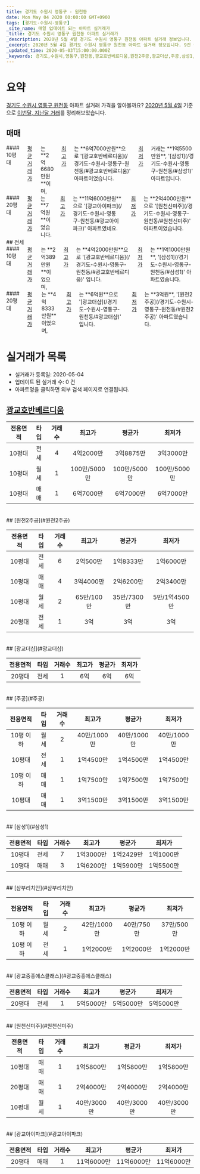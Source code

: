 ```yaml
---
title: 경기도 수원시 영통구 - 원천동
date: Mon May 04 2020 00:00:00 GMT+0900
tags: [경기도-수원시-영통구]
_site_name: 매일 업데이트 되는 아파트 실거래가
_title: 경기도 수원시 영통구 원천동 아파트 실거래가
_description: 2020년 5월 4일 경기도 수원시 영통구 원천동 아파트 실거래 정보입니다. 9건 아파트 정보가 있습니다.
_excerpt: 2020년 5월 4일 경기도 수원시 영통구 원천동 아파트 실거래 정보입니다. 9건 아파트 정보가 있습니다.
_updated_time: 2020-05-03T15:00:00.000Z
_keywords: 경기도,수원시,영통구,원천동,광교호반베르디움,원천2주공,광교더샵,주공,삼성1,삼부리치안,광교중흥에스클래스,원천신미주,광교아이파크
---
```





# 요약
<ins>경기도 수원시 영통구 원천동</ins> 아파트 실거래 가격을 알아볼까요? <ins>2020년 5월 4일</ins> 기준으로 <ins>이번달, 지난달 거래</ins>를 정리해보았습니다.

## 매매
<div class="container">
<div class="six columns" markdown="1">
#### 10평대
<ins>평균 거래가</ins>는 **2억6680만원**이며, <ins>최고가</ins>는 **6억7000만원**으로 '[광교호반베르디움](/경기도-수원시-영통구-원천동/#광교호반베르디움)' 아파트이었습니다. <ins>최저가</ins> 거래는 **1억5500만원**, '[삼성1](/경기도-수원시-영통구-원천동/#삼성1)' 아파트입니다.
</div>
<div class="six columns" markdown="1">
#### 20평대
<ins>평균 거래가</ins>는 **7억원**이었습니다. <ins>최고가</ins>는 **11억6000만원**으로 '[광교아이파크](/경기도-수원시-영통구-원천동/#광교아이파크)' 아파트였네요. <ins>최저가</ins>는 **2억4000만원**으로 '[원천신미주](/경기도-수원시-영통구-원천동/#원천신미주)' 아파트이었습니다.
</div>
</div>
## 전세
<div class="container">
<div class="six columns" markdown="1">
#### 10평대
<ins>평균 거래가</ins>는 **2억389만원**이었으며, <ins>최고가</ins>는 **4억2000만원**으로 '[광교호반베르디움](/경기도-수원시-영통구-원천동/#광교호반베르디움)' 입니다. <ins>최저가</ins>는 **1억1000만원**, '[삼성1](/경기도-수원시-영통구-원천동/#삼성1)' 아파트였습니다.
</div>
<div class="six columns" markdown="1">
#### 20평대
<ins>평균 거래가</ins>는 **4억8333만원**이었으며, <ins>최고가</ins>는 **6억원**으로 '[광교더샵](/경기도-수원시-영통구-원천동/#광교더샵)' 입니다. <ins>최저가</ins>는 **3억원**, '[원천2주공](/경기도-수원시-영통구-원천동/#원천2주공)' 아파트였습니다.
</div>
</div>



# 실거래가 목록
- 실거래가 등록일: 2020-05-04
- 업데이트 된 실거래 수: 0 건
- 아파트명을 클릭하면 외부 검색 페이지로 연결됩니다.

## [광교호반베르디움](#광교호반베르디움)

|전용면적|타입|거래수|최고가|평균가|최저가|
|:---:|:---:|:---:|:---:|:---:|:---:|
|10평대|<span class="deal-type-2">전세</span>|4|4억2000만|3억8875만|3억3000만|
|10평대|<span class="deal-type-3">월세</span>|1|100만/5000만|100만/5000만|100만/5000만|
|10평대|<span class="deal-type-1">매매</span>|1|6억7000만|6억7000만|6억7000만|

<br/>
## [원천2주공](#원천2주공)

|전용면적|타입|거래수|최고가|평균가|최저가|
|:---:|:---:|:---:|:---:|:---:|:---:|
|10평대|<span class="deal-type-2">전세</span>|6|2억500만|1억8333만|1억6000만|
|10평대|<span class="deal-type-1">매매</span>|4|3억4000만|2억6200만|2억3400만|
|10평대|<span class="deal-type-3">월세</span>|2|65만/100만|35만/7300만|5만/1억4500만|
|20평대|<span class="deal-type-2">전세</span>|1|3억|3억|3억|

<br/>
## [광교더샵](#광교더샵)

|전용면적|타입|거래수|최고가|평균가|최저가|
|:---:|:---:|:---:|:---:|:---:|:---:|
|20평대|<span class="deal-type-2">전세</span>|1|6억|6억|6억|

<br/>
## [주공](#주공)

|전용면적|타입|거래수|최고가|평균가|최저가|
|:---:|:---:|:---:|:---:|:---:|:---:|
|10평 이하|<span class="deal-type-3">월세</span>|2|40만/1000만|40만/1000만|40만/1000만|
|10평대|<span class="deal-type-2">전세</span>|1|1억4500만|1억4500만|1억4500만|
|10평 이하|<span class="deal-type-1">매매</span>|1|1억7500만|1억7500만|1억7500만|
|10평대|<span class="deal-type-1">매매</span>|1|3억1500만|3억1500만|3억1500만|

<br/>
## [삼성1](#삼성1)

|전용면적|타입|거래수|최고가|평균가|최저가|
|:---:|:---:|:---:|:---:|:---:|:---:|
|10평대|<span class="deal-type-2">전세</span>|7|1억3000만|1억2429만|1억1000만|
|10평대|<span class="deal-type-1">매매</span>|3|1억6200만|1억5900만|1억5500만|

<br/>
## [삼부리치안](#삼부리치안)

|전용면적|타입|거래수|최고가|평균가|최저가|
|:---:|:---:|:---:|:---:|:---:|:---:|
|10평 이하|<span class="deal-type-3">월세</span>|2|42만/1000만|40만/750만|37만/500만|
|10평 이하|<span class="deal-type-2">전세</span>|1|1억2000만|1억2000만|1억2000만|

<br/>
## [광교중흥에스클래스](#광교중흥에스클래스)

|전용면적|타입|거래수|최고가|평균가|최저가|
|:---:|:---:|:---:|:---:|:---:|:---:|
|20평대|<span class="deal-type-2">전세</span>|1|5억5000만|5억5000만|5억5000만|

<br/>
## [원천신미주](#원천신미주)

|전용면적|타입|거래수|최고가|평균가|최저가|
|:---:|:---:|:---:|:---:|:---:|:---:|
|10평대|<span class="deal-type-1">매매</span>|1|1억5800만|1억5800만|1억5800만|
|20평대|<span class="deal-type-1">매매</span>|1|2억4000만|2억4000만|2억4000만|
|10평대|<span class="deal-type-3">월세</span>|1|40만/3000만|40만/3000만|40만/3000만|

<br/>
## [광교아이파크](#광교아이파크)

|전용면적|타입|거래수|최고가|평균가|최저가|
|:---:|:---:|:---:|:---:|:---:|:---:|
|20평대|<span class="deal-type-1">매매</span>|1|11억6000만|11억6000만|11억6000만|

<br/>



